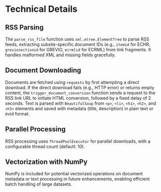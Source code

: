 # Technical Details

## RSS Parsing

The `parse_rss_file` function uses `xml.etree.ElementTree` to parse RSS feeds, extracting subsite-specific document IDs (e.g., `itemid` for ECHR, `greviosectionid` for GREVIO, `ecrmlid` for ECRML) from link fragments. It handles malformed XML and missing fields gracefully.

## Document Downloading

Documents are fetched using `requests` by first attempting a direct download. If the direct download fails (e.g., HTTP error) or returns empty content, the `trigger_document_conversion` function sends a request to the RSS link URL to initiate HTML conversion, followed by a fixed delay of 2 seconds. Text is parsed with `BeautifulSoup` from `<p>`, `<li>`, `<h1>`, `<h2>`, and `<h3>` elements and saved with metadata (title, description) in plain text or evid format.

## Parallel Processing

RSS processing uses `ThreadPoolExecutor` for parallel downloads, with a configurable thread count (default: 10).

## Vectorization with NumPy

NumPy is included for potential vectorized operations on document metadata or text processing in future enhancements, enabling efficient batch handling of large datasets.
